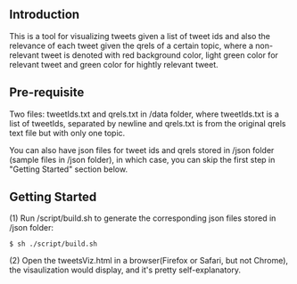 Introduction
------------
This is a tool for visualizing tweets given a list of tweet ids and also the relevance of each tweet given the qrels of a certain topic, where a non-relevant tweet is denoted with red background color, light green color for relevant tweet and green color for hightly relevant tweet.


Pre-requisite
-------------

Two files: tweetIds.txt and qrels.txt in /data folder, where tweetIds.txt is a list of tweetIds, separated by newline and qrels.txt is from the original qrels text file but with only one topic.

You can also have json files for tweet ids and qrels stored in /json folder (sample files in /json folder), in which case, you can skip the first step in "Getting Started" section below.

Getting Started
---------------

(1) Run /script/build.sh to generate the corresponding json files stored in /json folder:
```
$ sh ./script/build.sh
```

(2) Open the tweetsViz.html in a browser(Firefox or Safari, but not Chrome), the visaulization would display, and it's pretty self-explanatory.
